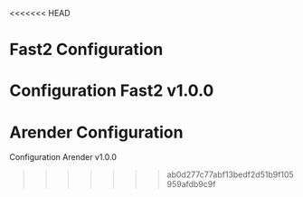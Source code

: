 <<<<<<< HEAD
# Fast2 Configuration

Configuration Fast2 v1.0.0
=======
# Arender Configuration

Configuration Arender v1.0.0
>>>>>>> ab0d277c77abf13bedf2d51b9f105959afdb9c9f
